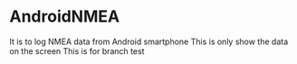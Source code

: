 # AndroidNMEA
It is to log NMEA data from Android smartphone
This is only show the data on the screen
This is for branch test
